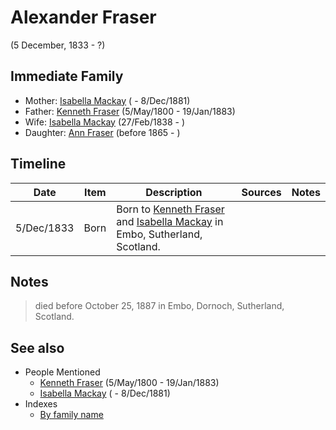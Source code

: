 ﻿---
layout: person
subject_key: i97086424
permalink: /people/i97086424
---

# Alexander Fraser
(5 December, 1833 - ?)

## Immediate Family

* Mother: [Isabella Mackay](./@26104572@-isabella-mackay-b-d1881-12-8.md) ( - 8/Dec/1881)
* Father: [Kenneth Fraser](./@61428726@-kenneth-fraser-b1800-5-5-d1883-1-19.md) (5/May/1800 - 19/Jan/1883)
* Wife: [Isabella Mackay](./@41556256@-isabella-mackay-b1838-2-27-d.md) (27/Feb/1838 - )
* Daughter: [Ann Fraser](./@70425788@-ann-fraser-b1865-d.md) (before 1865 - )

## Timeline

Date | Item | Description | Sources | Notes
---|---|---|---|---
5/Dec/1833 | Born | Born to [Kenneth Fraser](./@61428726@-kenneth-fraser-b1800-5-5-d1883-1-19.md) and [Isabella Mackay](./@26104572@-isabella-mackay-b-d1881-12-8.md) in Embo, Sutherland, Scotland. |  | 

## Notes

> died before October 25, 1887 in Embo, Dornoch, Sutherland, Scotland.
>



## See also

- People Mentioned
  - [Kenneth Fraser](./@61428726@-kenneth-fraser-b1800-5-5-d1883-1-19.md) (5/May/1800 - 19/Jan/1883)
  - [Isabella Mackay](./@26104572@-isabella-mackay-b-d1881-12-8.md) ( - 8/Dec/1881)
- Indexes
  - [By family name](../index-by-family-name.md)
